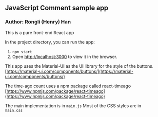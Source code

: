 ## JavaScript Comment sample app

### Author: Rongli (Henry) Han
This is a pure front-end React app

In the project directory, you can run the app:
1. `npm start`
2. Open [http://localhost:3000](http://localhost:3000) to view it in the browser.

This app uses the Material-UI as the UI library for the style of the buttons. [https://material-ui.com/components/buttons/](https://material-ui.com/components/buttons/)

The time-ago count uses a npm package called react-timeago
[https://www.npmjs.com/package/react-timeago](https://www.npmjs.com/package/react-timeago)

The main implementation is in `main.js`
Most of the CSS styles are in `main.css`